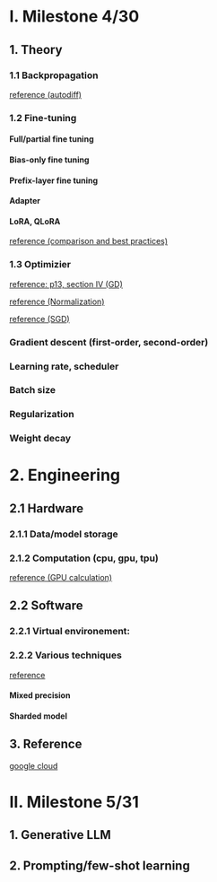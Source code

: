 # I. Milestone 4/30

## 1. Theory

### 1.1 Backpropagation
[reference (autodiff)](https://www.cs.toronto.edu/~rgrosse/courses/csc421_2019/readings/L04%20Backpropagation.pdf)

### 1.2 Fine-tuning

#### Full/partial fine tuning

#### Bias-only fine tuning

#### Prefix-layer fine tuning

#### Adapter

#### LoRA, QLoRA
[reference (comparison and best practices)](https://cloud.google.com/vertex-ai/generative-ai/docs/model-garden/lora-qlora#:~:text=Tuning%20recommendations,-The%20following%20table&text=LoRA%20is%20about%2066%25%20faster,in%20terms%20of%20tuning%20speed.&text=While%20both%20methods%20are%20relatively,40%25%20less%20expensive%20than%20QLoRA.&text=Higher%20max%20sequence%20length%20increases,support%20higher%20max%20sequence%20lengths.)

### 1.3 Optimizier
[reference: p13, section IV (GD)](https://arxiv.org/pdf/1803.08823.pdf)

[reference (Normalization)](https://www.cs.toronto.edu/~rgrosse/courses/csc2541_2021/readings/L05_normalization.pdf)

[reference (SGD)](https://www.cs.toronto.edu/~rgrosse/courses/csc2541_2021/slides/lec07.pdf)

### Gradient descent (first-order, second-order)

### Learning rate, scheduler

### Batch size

### Regularization

### Weight decay

# 2. Engineering

## 2.1 Hardware

### 2.1.1 Data/model storage

### 2.1.2 Computation (cpu, gpu, tpu)
[reference (GPU calculation)](https://www.substratus.ai/blog/calculating-gpu-memory-for-llm:w
)

## 2.2 Software

### 2.2.1 Virtual environement:

### 2.2.2 Various techniques

[reference](https://huggingface.co/docs/transformers/en/llm_tutorial_optimization)

#### Mixed precision

#### Sharded model

## 3. Reference
[google cloud](https://cloud.google.com/vertex-ai/generative-ai/docs/model-garden/lora-qlora#:~:text=Tuning%20recommendations,-The%20following%20table&text=LoRA%20is%20about%2066%25%20faster,in%20terms%20of%20tuning%20speed.&text=While%20both%20methods%20are%20relatively,40%25%20less%20expensive%20than%20QLoRA.&text=Higher%20max%20sequence%20length%20increases,support%20higher%20max%20sequence%20lengths.)

# II. Milestone 5/31

## 1. Generative LLM

## 2. Prompting/few-shot learning